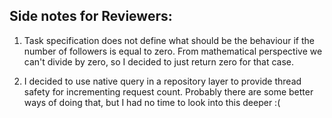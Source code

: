 ## Side notes for Reviewers:
1. Task specification does not define what should be the behaviour if the number of followers is equal to zero. From mathematical perspective we can't divide by zero, so I decided to just return zero for that case.

2. I decided to use native query in a repository layer to provide thread safety for incrementing request count. Probably there are some better ways of doing that, but I had no time to look into this deeper :(